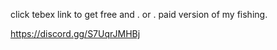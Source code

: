 click tebex link to get free and . or . paid version of my fishing.


https://discord.gg/S7UqrJMHBj

